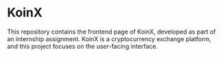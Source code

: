 # KoinX
This repository contains the frontend page of KoinX, developed as part of an internship assignment. KoinX is a cryptocurrency exchange platform, and this project focuses on the user-facing interface.
